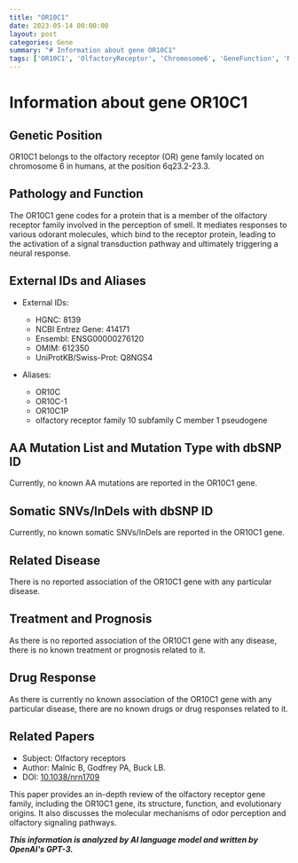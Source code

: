 ```yaml
---
title: "OR10C1"
date: 2023-05-14 00:00:00
layout: post
categories: Gene
summary: "# Information about gene OR10C1"
tags: ['OR10C1', 'OlfactoryReceptor', 'Chromosome6', 'GeneFunction', 'NoDiseaseAssociation', 'NoKnownMutations', 'NoKnownDrugResponse', 'OdorPerception']
---
```


# Information about gene OR10C1

## Genetic Position
OR10C1 belongs to the olfactory receptor (OR) gene family located on chromosome 6 in humans, at the position 6q23.2-23.3.

## Pathology and Function
The OR10C1 gene codes for a protein that is a member of the olfactory receptor family involved in the perception of smell. It mediates responses to various odorant molecules, which bind to the receptor protein, leading to the activation of a signal transduction pathway and ultimately triggering a neural response.

## External IDs and Aliases
- External IDs: 
    - HGNC: 8139 
    - NCBI Entrez Gene: 414171 
    - Ensembl: ENSG00000276120 
    - OMIM: 612350 
    - UniProtKB/Swiss-Prot: Q8NGS4

- Aliases: 
    - OR10C 
    - OR10C-1
    - OR10C1P 
    - olfactory receptor family 10 subfamily C member 1 pseudogene

## AA Mutation List and Mutation Type with dbSNP ID
Currently, no known AA mutations are reported in the OR10C1 gene.

## Somatic SNVs/InDels with dbSNP ID
Currently, no known somatic SNVs/InDels are reported in the OR10C1 gene.

## Related Disease
There is no reported association of the OR10C1 gene with any particular disease.

## Treatment and Prognosis
As there is no reported association of the OR10C1 gene with any disease, there is no known treatment or prognosis related to it.

## Drug Response
As there is currently no known association of the OR10C1 gene with any particular disease, there are no known drugs or drug responses related to it.

## Related Papers
- Subject: Olfactory receptors
- Author: Malnic B, Godfrey PA, Buck LB.
- DOI: [10.1038/nrn1709](https://doi.org/10.1038/nrn1709)

This paper provides an in-depth review of the olfactory receptor gene family, including the OR10C1 gene, its structure, function, and evolutionary origins. It also discusses the molecular mechanisms of odor perception and olfactory signaling pathways.

**_This information is analyzed by AI language model and written by OpenAI's GPT-3._**